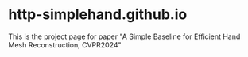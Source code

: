 # http-simplehand.github.io
This is the project page for paper "A Simple Baseline for Efficient Hand Mesh Reconstruction, CVPR2024"
